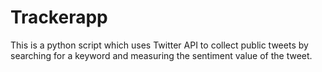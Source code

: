 # Trackerapp

This is a python script which uses Twitter API to collect public tweets by searching for a keyword and measuring the sentiment value of the tweet.
